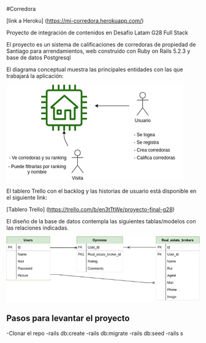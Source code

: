 #Corredora

[link a Heroku] (https://mi-corredora.herokuapp.com/)

Proyecto de integración de contenidos en Desafío Latam G28 Full Stack

El proyecto es un sistema de calificaciones de corredoras de propiedad de Santiago para arrendamientos, web construído con Ruby on Rails 5.2.3 y base de datos Postgresql

El diagrama conceptual muestra las principales entidades con las que trabajará la aplicación:

![alt text][concept]

[concept]: /conceptual_diagram.png "Diagrama conceptual"

El tablero Trello con el backlog y las historias de usuario está disponible en el siguiente link:

[Tablero Trello] (https://trello.com/b/en3tTtWe/proyecto-final-g28)

El diseño de la base de datos contempla las siguientes tablas/modelos con las relaciones indicadas.

![alt text][logic]

[logic]: /logic_diagram.png "Diagrama lógico"

## Pasos para levantar el proyecto

-Clonar el repo
-rails db:create
-rails db:migrate
-rails db:seed
-rails s